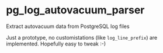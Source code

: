 # pg_log_autovacuum_parser
Extract autovacuum data from PostgreSQL log files

Just a prototype, no customistations (like `log_line_prefix`) are implemented. Hopefully easy to tweak :-)
